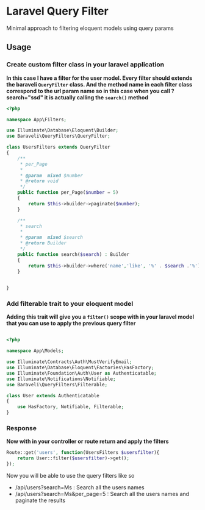 # Laravel Query Filter

Minimal approach to filtering eloquent models using query params

## Usage

### Create custom filter class in your laravel application

**In this case I have a filter for the user model. Every filter should extends the baraveli `QueryFilter` class.
And the method name in each filter class correspond to the url param name so in this case when you call ?search="ssd" it is actually calling the `search()` method**

```php
<?php

namespace App\Filters;

use Illuminate\Database\Eloquent\Builder;
use Baraveli\QueryFilters\QueryFilter;

class UsersFilters extends QueryFilter
{        
    /**
     * per_Page
     *
     * @param  mixed $number
     * @return void
     */
    public function per_Page($number = 5)
    {
        return $this->builder->paginate($number);
    }

    /**
     * search
     *
     * @param  mixed $search
     * @return Builder
     */
    public function search($search) : Builder
    {
        return $this->builder->where('name','like', '%' . $search .'%');
    }

    
}
```

### Add filterable trait to your eloquent model

**Adding this trait will give you a `filter()` scope with in your laravel model that you can use to apply the previous query filter**

```php

<?php

namespace App\Models;

use Illuminate\Contracts\Auth\MustVerifyEmail;
use Illuminate\Database\Eloquent\Factories\HasFactory;
use Illuminate\Foundation\Auth\User as Authenticatable;
use Illuminate\Notifications\Notifiable;
use Baraveli\QueryFilters\Filterable;

class User extends Authenticatable
{
    use HasFactory, Notifiable, Filterable;
}

```

### Response 

**Now with in your controller or route return and apply the filters**

```php
Route::get('users', function(UsersFilters $usersfilter){
    return User::filter($usersfilter)->get();
});
```

Now you will be able to use the query filters like so

- /api/users?search=Ms : Search all the users names
- /api/users?search=Ms&per_page=5 : Search all the users names and paginate the results
